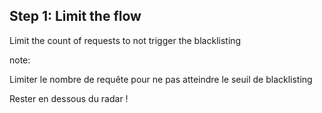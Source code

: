 ## Step 1: Limit the flow

Limit the count of requests to not trigger the blacklisting


note:

Limiter le nombre de requête pour ne pas atteindre le seuil de blacklisting

Rester en dessous du radar !
